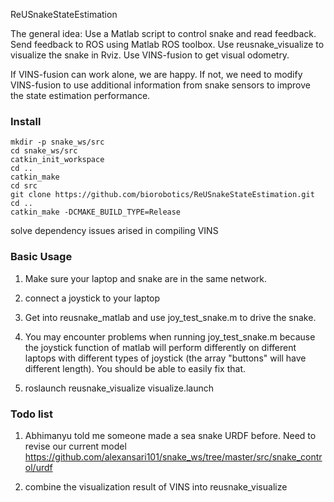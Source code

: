ReUSnakeStateEstimation

The general idea: Use a Matlab script to control snake and read feedback. Send feedback to ROS using Matlab ROS toolbox. Use reusnake_visualize to visualize the snake in Rviz.
Use VINS-fusion to get visual odometry.

If VINS-fusion can work alone, we are happy. If not, we need to modify VINS-fusion to use additional information from snake sensors to improve the state estimation performance. 

### Install 
```shell
mkdir -p snake_ws/src
cd snake_ws/src
catkin_init_workspace
cd ..
catkin_make
cd src
git clone https://github.com/biorobotics/ReUSnakeStateEstimation.git
cd ..
catkin_make -DCMAKE_BUILD_TYPE=Release
```

solve dependency issues arised in compiling VINS

### Basic Usage

1. Make sure your laptop and snake are in the same network. 

2. connect a joystick to your laptop

3. Get into reusnake_matlab and use joy_test_snake.m to drive the snake.

4. You may encounter problems when running joy_test_snake.m because the joystick function of matlab will perform differently on different laptops with different types of joystick (the array "buttons" will have different length). You should be able to easily fix that.

5. roslaunch reusnake_visualize visualize.launch


### Todo list

1. Abhimanyu told me someone made a sea snake URDF before. Need to revise our current model
https://github.com/alexansari101/snake_ws/tree/master/src/snake_control/urdf

2. combine the visualization result of VINS into reusnake_visualize